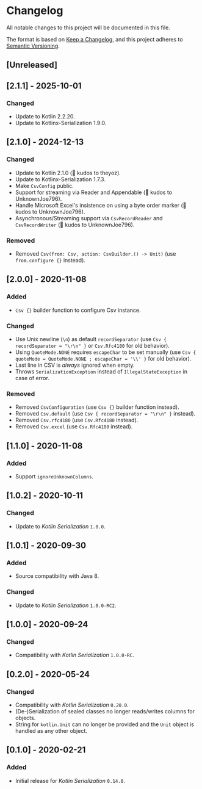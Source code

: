 # Changelog

All notable changes to this project will be documented in this file.

The format is based on [Keep a Changelog](https://keepachangelog.com/en/1.0.0/),
and this project adheres to [Semantic Versioning](https://semver.org/spec/v2.0.0.html).

## [Unreleased]

## [2.1.1] - 2025-10-01

### Changed

- Update to Kotlin 2.2.20.
- Update to Kotlinx-Serialization 1.9.0.

## [2.1.0] - 2024-12-13

### Changed

- Update to Kotlin 2.1.0 (🏅 kudos to theyoz).
- Update to Kotlinx-Serialization 1.7.3.
- Make `CsvConfig` public.
- Support for streaming via Reader and Appendable (🏅 kudos to UnknownJoe796).
- Handle Microsoft Excel's insistence on using a byte order marker (🏅 kudos to UnknownJoe796).
- Asynchronous/Streaming support via `CsvRecordReader` and `CsvRecordWriter` (🏅 kudos to UnknownJoe796).

### Removed

- Removed `Csv(from: Csv, action: CsvBuilder.() -> Unit)` (use `from.configure {}` instead).

## [2.0.0] - 2020-11-08

### Added

- `Csv {}` builder function to configure Csv instance.

### Changed

- Use Unix newline (`\n`) as default `recordSeparator` (use `Csv { recordSeparator = "\r\n" }` or
  `Csv.Rfc4180` for old behavior).
- Using `QuoteMode.NONE` requires `escapeChar` to be set manually (use
  `Csv { quoteMode = QuoteMode.NONE ; escapeChar = '\\' }` for old behavior).
- Last line in CSV is *always* ignored when empty.
- Throws `SerializationException` instead of `IllegalStateException` in case of error.

### Removed

- Removed `CsvConfiguration` (use `Csv {}` builder function instead).
- Removed `Csv.default` (use `Csv { recordSeparator = "\r\n" }` instead).
- Removed `Csv.rfc4180` (use `Csv.Rfc4180` instead).
- Removed `Csv.excel` (use `Csv.Rfc4180` instead).

## [1.1.0] - 2020-11-08

### Added

- Support `ignoreUnknownColumns`.

## [1.0.2] - 2020-10-11

### Changed

- Update to *Kotlin Serialization* `1.0.0`.

## [1.0.1] - 2020-09-30

### Added

- Source compatibility with Java 8.

### Changed

- Update to *Kotlin Serialization* `1.0.0-RC2`.

## [1.0.0] - 2020-09-24

### Changed

- Compatibility with *Kotlin Serialization* `1.0.0-RC`.

## [0.2.0] - 2020-05-24

### Changed

- Compatibility with *Kotlin Serialization* `0.20.0`.
- (De-)Serialization of sealed classes no longer reads/writes columns for objects.
- String for `kotlin.Unit` can no longer be provided and the `Unit` object is handled as any other object.

## [0.1.0] - 2020-02-21

### Added

- Initial release for *Kotlin Serialization* `0.14.0`.
